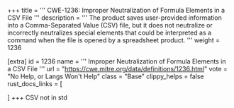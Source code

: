 +++
title = '''
CWE-1236: Improper Neutralization of Formula Elements in a CSV File
'''
description	= '''
The product saves user-provided information into a Comma-Separated Value (CSV) file, but it does not neutralize or incorrectly neutralizes special elements that could be interpreted as a command when the file is opened by a spreadsheet product.
'''
weight = 1236

[extra]
id = 1236
name = '''
Improper Neutralization of Formula Elements in a CSV File
'''
url = "https://cwe.mitre.org/data/definitions/1236.html"
vote = "No Help, or Langs Won't Help"
class = "Base"
clippy_helps = false
rust_docs_links = [
	
]
+++
CSV not in std